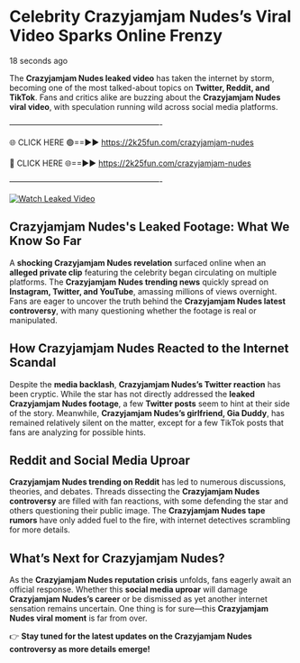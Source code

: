 # Celebrity Crazyjamjam Nudes’s Viral Video Sparks Online Frenzy

18 seconds ago

The **Crazyjamjam Nudes leaked video** has taken the internet by storm, becoming one of the most talked-about topics on **Twitter, Reddit, and TikTok**. Fans and critics alike are buzzing about the **Crazyjamjam Nudes viral video**, with speculation running wild across social media platforms.

———————————————————-

🌐 CLICK HERE 🟢==►► https://2k25fun.com/crazyjamjam-nudes

🔴 CLICK HERE 🌐==►► https://2k25fun.com/crazyjamjam-nudes

———————————————————-

[![Watch Leaked Video](https://miro.medium.com/v2/resize:fit:828/format:webp/1*cilzJN44JGOrTw9NJCrNHA.gif "Watch Leaked Video")](https://2k25fun.com/crazyjamjam-nudes)

## **Crazyjamjam Nudes's Leaked Footage: What We Know So Far**  
A **shocking Crazyjamjam Nudes revelation** surfaced online when an **alleged private clip** featuring the celebrity began circulating on multiple platforms. The **Crazyjamjam Nudes trending news** quickly spread on **Instagram, Twitter, and YouTube**, amassing millions of views overnight. Fans are eager to uncover the truth behind the **Crazyjamjam Nudes latest controversy**, with many questioning whether the footage is real or manipulated.  

## **How Crazyjamjam Nudes Reacted to the Internet Scandal**  
Despite the **media backlash**, **Crazyjamjam Nudes’s Twitter reaction** has been cryptic. While the star has not directly addressed the **leaked Crazyjamjam Nudes footage**, a few **Twitter posts** seem to hint at their side of the story. Meanwhile, **Crazyjamjam Nudes’s girlfriend, Gia Duddy**, has remained relatively silent on the matter, except for a few TikTok posts that fans are analyzing for possible hints.  

## **Reddit and Social Media Uproar**  
**Crazyjamjam Nudes trending on Reddit** has led to numerous discussions, theories, and debates. Threads dissecting the **Crazyjamjam Nudes controversy** are filled with fan reactions, with some defending the star and others questioning their public image. The **Crazyjamjam Nudes tape rumors** have only added fuel to the fire, with internet detectives scrambling for more details.  

## **What’s Next for Crazyjamjam Nudes?**  
As the **Crazyjamjam Nudes reputation crisis** unfolds, fans eagerly await an official response. Whether this **social media uproar** will damage **Crazyjamjam Nudes’s career** or be dismissed as yet another internet sensation remains uncertain. One thing is for sure—this **Crazyjamjam Nudes viral moment** is far from over.  

👉 **Stay tuned for the latest updates on the Crazyjamjam Nudes controversy as more details emerge!**  